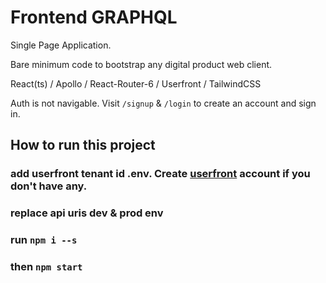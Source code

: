 # Frontend GRAPHQL

Single Page Application.

Bare minimum code to bootstrap any digital product web client.

React(ts) / Apollo / React-Router-6 / Userfront / TailwindCSS

Auth is not navigable. Visit `/signup` & `/login` to create an account and sign in.

## How to run this project

### add userfront tenant id .env. Create [userfront](https://www.userfront.com) account if you don't have any.

### replace api uris dev & prod env

### run `npm i --s`

### then `npm start`
